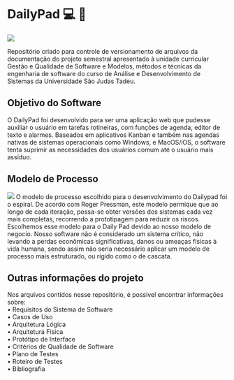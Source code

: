 # DailyPad :computer: :date:

<img src="https://uploaddeimagens.com.br/images/003/569/414/full/da1.png?1638567149">

Repositório criado para controle de versionamento de arquivos da documentação do projeto semestral apresentado à unidade curricular Gestão e Qualidade de Software e Modelos, métodos e técnicas da engenharia de software do curso de Análise e Desenvolvimento de Sistemas da Universidade São Judas Tadeu.


## Objetivo do Software

O DailyPad foi desenvolvido para ser uma aplicação web que pudesse auxiliar o usuário em tarefas rotineiras, com funções de agenda, editor de texto e alarmes.
Baseados em aplicativos Kanban e também nas agendas nativas de sistemas operacionais como Windows, e MacOS/iOS, o software tenta suprimir as necessidades dos usuários comum até o usuário mais assíduo.

## Modelo de Processo
<img src="https://engenhariasoftware.files.wordpress.com/2013/02/espiral.gif">
O modelo de processo escolhido para o desenvolvimento do Dailypad foi o espiral. De acordo com Roger Pressman, este modelo permique que ao longo de cada iteração, possa-se obter versões dos sistemas cada vez mais completas, recorrendo a prototipagem para reduzir os riscos. 
Escolhemos esse modelo para o Daily Pad devido ao nosso modelo de negocio. Nosso software não é considerado um sistema crítico, não levando a perdas econômicas significativas, danos ou ameaças físicas à vida humana, sendo assim não seria necessário aplicar um modelo de processo mais estruturado, ou rígido como o de cascata.


## Outras informações do projeto

Nos arquivos contidos nesse repositório, é possivel encontrar informações sobre:  
• Requisitos do Sistema de Software  
• Casos de Uso  
• Arquitetura Lógica  
• Arquitetura Física  
• Protótipo de Interface  
• Critérios de Qualidade de Software  
• Plano de Testes  
• Roteiro de Testes  
• Bibliografia  
